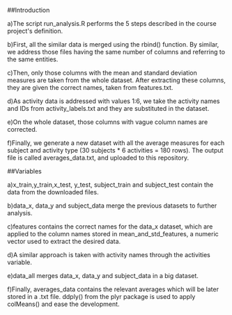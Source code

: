 ##Introduction

a)The script run_analysis.R performs the 5 steps described in the course project's definition.

b)First, all the similar data is merged using the rbind() function. By similar, we address those files having the same number of  columns and referring to the same entities.

c)Then, only those columns with the mean and standard deviation measures are taken from the whole dataset. After extracting  these columns, they are given the correct names, taken from features.txt.

d)As activity data is addressed with values 1:6, we take the activity names and IDs from activity_labels.txt and they are substituted in the dataset.

e)On the whole dataset, those columns with vague column names are corrected.

f)Finally, we generate a new dataset with all the average measures for each subject and activity type (30 subjects * 6 activities = 180 rows). The output file is called averages_data.txt, and uploaded to this repository.

##Variables

a)x_train,y_train,x_test, y_test, subject_train and subject_test contain the data from the downloaded files.

b)data_x, data_y and subject_data merge the previous datasets to further analysis.

c)features contains the correct names for the data_x dataset, which are applied to the column names stored in mean_and_std_features, a numeric vector used to extract the desired data.

d)A similar approach is taken with activity names through the activities variable.

e)data_all merges data_x, data_y and subject_data in a big dataset.

f)Finally, averages_data contains the relevant averages which will be later stored in a .txt file. ddply() from the plyr package is used to apply colMeans() and ease the development.
